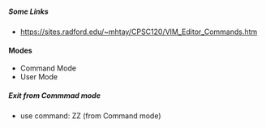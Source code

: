##### Some Links
- https://sites.radford.edu/~mhtay/CPSC120/VIM_Editor_Commands.htm

#### Modes
- Command Mode
- User Mode

##### Exit from Commmad mode
- use command: ZZ (from Command mode)

